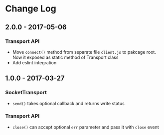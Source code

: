 # Change Log

## 2.0.0 - 2017-05-06

### Transport API
- Move `connect()` method from separate file `client.js` to pakcage root. Now it exposed as static method of Transport class
- Add eslint integration

## 1.0.0 - 2017-03-27

### SocketTransport
- `send()` takes optional callback and returns write status

### Transport API
- `close()` can accept optional `err` parameter and pass it with `close` event
